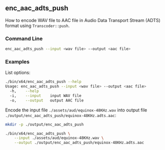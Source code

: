 ## enc_aac_adts_push

How to encode WAV file to AAC file in Audio Data Transport Stream (ADTS) format using `Transcoder::push`.

### Command Line

```sh
enc_aac_adts_push --input <wav file> --output <aac file>
```

###	Examples

List options:

```sh
./bin/x64/enc_aac_adts_push --help
Usage: enc_aac_adts_push --input <wav file> --output <aac file>
  -h,    --help
  -i,    --input    input WAV file
  -o,    --output   output AAC file
```

Encode the input file `./assets/aud/equinox-48KHz.wav` into output file `./output/enc_aac_adts_push/equinox-48KHz.adts.aac`:

```sh
mkdir -p ./output/enc_aac_adts_push

./bin/x64/enc_aac_adts_push \
    --input ./assets/aud/equinox-48KHz.wav \
    --output ./output/enc_aac_adts_push/equinox-48KHz.adts.aac
```
